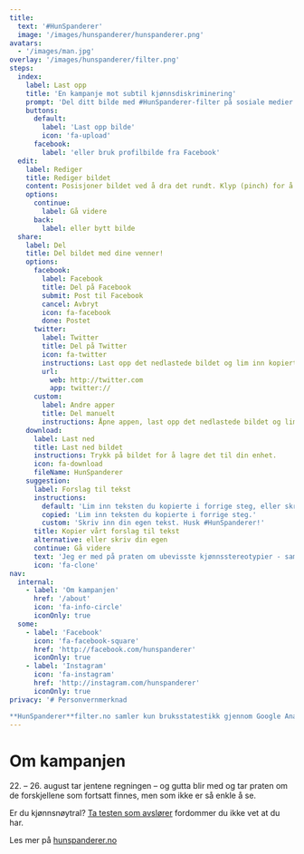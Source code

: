 ```yaml
---
title:
  text: '#HunSpanderer'
  image: '/images/hunspanderer/hunspanderer.png'
avatars: 
  - '/images/man.jpg'
overlay: '/images/hunspanderer/filter.png'
steps: 
  index: 
    label: Last opp
    title: 'En kampanje mot subtil kjønnsdiskriminering'
    prompt: 'Del ditt bilde med #HunSpanderer-filter på sosiale medier.'
    buttons:
      default: 
        label: 'Last opp bilde'
        icon: 'fa-upload'
      facebook:
        label: 'eller bruk profilbilde fra Facebook'
  edit: 
    label: Rediger
    title: Rediger bildet
    content: Posisjoner bildet ved å dra det rundt. Klyp (pinch) for å zoome.
    options: 
      continue: 
        label: Gå videre
      back: 
        label: eller bytt bilde
  share:
    label: Del
    title: Del bildet med dine venner!
    options: 
      facebook:
        label: Facebook
        title: Del på Facebook
        submit: Post til Facebook
        cancel: Avbryt
        icon: fa-facebook
        done: Postet
      twitter:
        label: Twitter
        title: Del på Twitter
        icon: fa-twitter
        instructions: Last opp det nedlastede bildet og lim inn kopiert tekst.
        url: 
          web: http://twitter.com 
          app: twitter://
      custom:
        label: Andre apper
        title: Del manuelt
        instructions: Åpne appen, last opp det nedlastede bildet og lim inn kopiert tekst.
    download: 
      label: Last ned
      title: Last ned bildet
      instructions: Trykk på bildet for å lagre det til din enhet.
      icon: fa-download
      fileName: HunSpanderer
    suggestion: 
      label: Forslag til tekst
      instructions: 
        default: 'Lim inn teksten du kopierte i forrige steg, eller skriv egen. Husk #HunSpanderer'
        copied: 'Lim inn teksten du kopierte i forrige steg.'
        custom: 'Skriv inn din egen tekst. Husk #HunSpanderer!'
      title: Kopier vårt forslag til tekst
      alternative: eller skriv din egen
      continue: Gå videre
      text: 'Jeg er med på praten om ubevisste kjønnsstereotypier - sammen endrer vi holdninger. Last opp og del ditt bilde du også på http://hunspandererfilter.no. #HunSpanderer'
      icon: 'fa-clone'
nav:
  internal:
    - label: 'Om kampanjen'
      href: '/about'
      icon: 'fa-info-circle'
      iconOnly: true
  some:
    - label: 'Facebook'
      icon: 'fa-facebook-square'
      href: 'http://facebook.com/hunspanderer'
      iconOnly: true
    - label: 'Instagram'
      icon: 'fa-instagram'
      href: 'http://instagram.com/hunspanderer'
      iconOnly: true
privacy: '# Personvernmerknad

**HunSpanderer**filter.no samler kun bruksstatestikk gjennom Google Analytics. Ingen bilder eller personlig data blir lagret av oss.'
---
```


# Om kampanjen

22\. – 26. august tar jentene regningen – og gutta blir med og tar praten om de forskjellene som fortsatt finnes, men som ikke er så enkle å se. 

Er du kjønnsnøytral? [Ta testen som avslører](http://tatesten.no/) fordommer du ikke vet at du har. 

Les mer på [hunspanderer.no](http://www.hunspanderer.no)